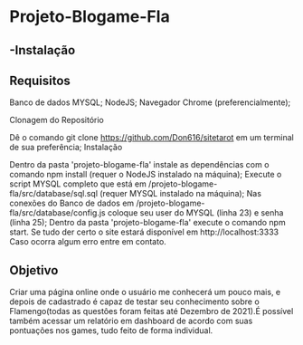 # Projeto-Blogame-Fla
-Instalação
-----------------------------------------------
Requisitos
-------------------------------------------------
Banco de dados MYSQL;
NodeJS;
Navegador Chrome (preferencialmente);

Clonagem do Repositório

Dê o comando git clone https://github.com/Don616/sitetarot em um terminal de sua preferência;
Instalação

Dentro da pasta 'projeto-blogame-fla' instale as dependências com o comando npm install (requer o NodeJS instalado na máquina);
Execute o script MYSQL completo que está em /projeto-blogame-fla/src/database/sql.sql (requer MYSQL instalado na máquina);
Nas conexões do Banco de dados em /projeto-blogame-fla/src/database/config.js coloque seu user do MYSQL (linha 23) e senha (linha 25);
Dentro da pasta 'projeto-blogame-fla' execute o comando npm start. Se tudo der certo o site estará disponível em http://localhost:3333
Caso ocorra algum erro entre em contato.

Objetivo
------------------------------------------------
Criar uma página online onde o usuário me conhecerá um pouco mais, e depois de cadastrado é capaz de testar seu conhecimento sobre o Flamengo(todas as questôes foram feitas até Dezembro de 2021).É possível também acessar um relatório em dashboard de acordo com suas pontuações nos games, tudo feito de forma individual.
